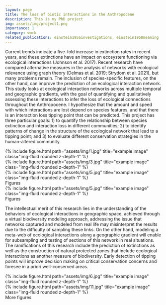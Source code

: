 ```yaml
---
layout: page
title: The loss of biotic interactions in the Anthropocene
description: This is my PhD project
img: assets/img/project1.png
importance: 1
category: work
related_publications: einstein1956investigations, einstein1950meaning
---
```


Current trends indicate a five-fold increase in extinction rates in recent years, and these extinctions have an impact on ecosystem functioning via ecological interactions (Johnson et al. 2017). Recent research have compared alternative measures in the analysis of networks with ecological relevance using graph theory (Delmas et al. 2019; Strydom et al. 2021), but many problems remain. The inclusion of species-specific features, on the other hand, can improve the prediction of an ecological interaction network. This study looks at ecological interaction networks across multiple temporal and geographic gradients, with the goal of quantifying and qualitatively assessing these interactions to infer the loss of ecological connections throughout the Anthropocene. I hypothesize that the amount and speed with which interactions are lost depend on species features, and that there is an interaction loss tipping point that can be predicted. This project has three particular goals: 1) to quantify the relationship between species extinction and interaction loss in different communities; 2) to identify patterns of change in the structure of the ecological network that lead to a tipping point; and 3) to evaluate different conservation strategies in the human-altered community.

<div class="row">
    <div class="col-sm mt-3 mt-md-0">
        {% include figure.html path="assets/img/1.jpg" title="example image" class="img-fluid rounded z-depth-1" %}
    </div>
    <div class="col-sm mt-3 mt-md-0">
        {% include figure.html path="assets/img/3.jpg" title="example image" class="img-fluid rounded z-depth-1" %}
    </div>
    <div class="col-sm mt-3 mt-md-0">
        {% include figure.html path="assets/img/5.jpg" title="example image" class="img-fluid rounded z-depth-1" %}
    </div>
</div>
<div class="caption">
    Figures
</div>
<div class="row">
    <div class="col-sm mt-3 mt-md-0">
        {% include figure.html path="assets/img/5.jpg" title="example image" class="img-fluid rounded z-depth-1" %}
    </div>
</div>
<div class="caption">
    Figures
</div>

The intellectual merit of this research lies in the understanding of the behaviors of ecological interactions in geographic space, achieved through a virtual biodiversity modeling approach, addressing the issue that networks captured and modeled from real life may misinterpret the results due to the difficulty of sampling these links. On the other hand, modeling a meta-web of ecological interactions along a geographic gradient will enable for subsampling and testing of sections of this network in real situations.
The ramifications of this research include the prediction of extinctions as well as the construction of natural protected zones that include ecological interactions as another measure of biodiversity. Early detection of tipping points will improve decision making on critical conservation concerns and foresee in a priori well-conserved areas.



<div class="row justify-content-sm-center">
    <div class="col-sm-8 mt-3 mt-md-0">
        {% include figure.html path="assets/img/6.jpg" title="example image" class="img-fluid rounded z-depth-1" %}
    </div>
    <div class="col-sm-4 mt-3 mt-md-0">
        {% include figure.html path="assets/img/11.jpg" title="example image" class="img-fluid rounded z-depth-1" %}
    </div>
</div>
<div class="caption">
    More figures
</div>


<!-- The code is simple.
Just wrap your images with `<div class="col-sm">` and place them inside `<div class="row">` (read more about the <a href="https://getbootstrap.com/docs/4.4/layout/grid/">Bootstrap Grid</a> system).
To make images responsive, add `img-fluid` class to each; for rounded corners and shadows use `rounded` and `z-depth-1` classes.
Here's the code for the last row of images above:

{% raw %}
```html
<div class="row justify-content-sm-center">
    <div class="col-sm-8 mt-3 mt-md-0">
        {% include figure.html path="assets/img/6.jpg" title="example image" class="img-fluid rounded z-depth-1" %}
    </div>
    <div class="col-sm-4 mt-3 mt-md-0">
        {% include figure.html path="assets/img/11.jpg" title="example image" class="img-fluid rounded z-depth-1" %}
    </div>
</div>
```
{% endraw %} -->
